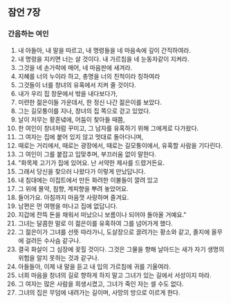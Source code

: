 ## 잠언 7장

### 간음하는 여인
1. 내 아들아, 내 말을 따르고, 내 명령들을 네 마음속에 깊이 간직하여라.
2. 내 명령을 지키면 너는 살 것이다. 내 가르침을 네 눈동자같이 지켜라.
3. 그것을 네 손가락에 매어, 네 마음판에 새겨라.
4. 지혜를 너의 누이라 하고, 총명을 너의 친척이라 칭하여라
5. 그것들이 너를 창녀의 유혹에서 지켜 줄 것이다.
6. 내가 우리 집 창문에서 밖을 내다보다가,
7. 미련한 젊은이들 가운데서, 한 정신 나간 젊은이를 보았다.
8. 그는 길모퉁이를 지나, 창녀의 집 쪽으로 걷고 있었다.
9. 날이 저무는 황혼녘에, 어둠이 찾아들 때쯤,
10. 한 여인이 창녀처럼 꾸미고, 그 남자를 유혹하기 위해 그에게로 다가왔다.
11. 그 여자는 집에 붙어 있지 않고 멋대로 돌아다니며,
12. 때로는 거리에서, 때로는 광장에서, 때로는 길모퉁이에서, 유혹할 사람을 기다린다.
13. 그 여인이 그를 붙잡고 입맞추며, 부끄러움 없이 말한다.
14. "화목제 고기가 집에 있어요. 난 서약한 제사를 드렸거든요.
15. 그래서 당신을 찾으러 나왔다가 이렇게 만났답니다.
16. 내 침대에는 이집트에서 만든 화려한 이불들이 깔려 있고
17. 그 위에 몰약, 침향, 계피향을 뿌려 놓았어요.
18. 들어가요. 아침까지 마음껏 사랑하며 즐겨요.
19. 남편은 먼 여행을 떠나고 집에 없답니다.
20. 지갑에 잔뜩 돈을 채워서 떠났으니 보름이나 되어야 돌아올 거예요."
21. 그녀는 달콤한 말로 이 젊은이를 유혹하여 그를 넘어가게 했다.
22. 그 젊은이가 그녀를 선뜻 따라가니, 도살장으로 끌려가는 황소와 같고, 졸지에 올무에 걸려든 수사슴 같구나.
23. 결국 화살이 그 심장에 꽂힐 것이다. 그것은 그물을 향해 날아드는 새가 자기 생명의 위험을 알지 못하는 것과 같구나.
24. 아들들아, 이제 내 말을 듣고 내 입의 가르침에 귀를 기울여라.
25. 너희 마음을 창녀의 길로 향하게 하지 말고 그녀가 있는 길에서 서성이지 마라.
26. 그 여자는 많은 사람을 희생시켰고, 그녀가 죽인 자는 셀 수도 없다.
27. 그녀의 집은 무덤에 내려가는 길이며, 사망의 방으로 이르게 한다.
